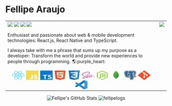 <h1>Fellipe Araujo</h1>



<table>
  <tr>
  <td valign="top">
  <a href="https://instagram.com/_codemore" target="_blank"><img src="https://img.shields.io/badge/-Instagram-0F0F10?style=for-the-badge&logo=instagram&logoColor=3333FF" target="_blank"></a>
  <a href="https://www.linkedin.com/in/fellipearaujo" target="_blank"><img src="https://img.shields.io/badge/-LinkedIn-0F0F10?style=for-the-badge&logo=linkedin&logoColor=3333FF" target="_blank"></a>
  <a href="mailto:fellipe.eng.soft@gmail.com"><img src="https://img.shields.io/badge/-fellipe.eng.soft@gmail.com-0F0F10?style=for-the-badge&logo=gmail&logoColor=3333FF" target="_blank"></a>
  <a href="https://discords.com/bio/p/codemore"><img src="https://img.shields.io/badge/-Discord-0F0F10?style=for-the-badge&logo=discord&logoColor=3333FF" target="_blank"></a>

  <p>Enthusiast and passionate about web & mobile development technologies: React.js, React Native and TypeScript.</p>
  <p>I always take with me a phrase that sums up my purpose as a developer: Transform the world and provide new experiences to people through programming. 🌎:purple_heart:</p>
  
  <div align="center">
  <img align="center" alt="Fellipe-React" height="30" width="40" src="https://raw.githubusercontent.com/devicons/devicon/master/icons/react/react-original.svg">
  <img align="center" alt="Fellipe-Js" height="30" width="40" src="https://raw.githubusercontent.com/devicons/devicon/master/icons/javascript/javascript-plain.svg">
  <img align="center" alt="Fellipe-Ts" height="30" width="40" src="https://raw.githubusercontent.com/devicons/devicon/master/icons/typescript/typescript-plain.svg">
  <img align="center" alt="Fellipe-HTML" height="30" width="40" src="https://raw.githubusercontent.com/devicons/devicon/master/icons/html5/html5-original.svg">
  <img align="center" alt="Fellipe-CSS" height="30" width="40" src="https://raw.githubusercontent.com/devicons/devicon/master/icons/css3/css3-original.svg">
    <img align="center" alt="Fellipe-SASS" height="30" width="40" src="https://raw.githubusercontent.com/devicons/devicon/master/icons/sass/sass-original.svg">
  <img align="center" alt="Fellipe-NODEJS" height="30" width="40" src="https://raw.githubusercontent.com/devicons/devicon/master/icons/nodejs/nodejs-original.svg">
  <img align="center" alt="Fellipe-MONGODB" height="30" width="40" src="https://raw.githubusercontent.com/devicons/devicon/master/icons/mongodb/mongodb-original.svg">
  <img align="center" alt="Fellipe-POSTGRESQL" height="30" width="40" src="https://raw.githubusercontent.com/devicons/devicon/master/icons/postgresql/postgresql-original.svg">
  <img align="center" alt="Fellipe-GIT" height="30" width="40" src="https://raw.githubusercontent.com/devicons/devicon/master/icons/git/git-original.svg">
  <img align="center" alt="Fellipe-VSCODE" height="30" width="40" src="https://raw.githubusercontent.com/devicons/devicon/master/icons/vscode/vscode-original.svg">
</div>
  </td>
  <td valign="top">
    <img src="https://c.tenor.com/2uyENRmiUt0AAAAC/coding.gif"/>
  </td>
  </tr>
</table>


<div  align="center">
  <img width="51%" src="https://github-readme-stats.vercel.app/api?username=fellipe-araujo&hide=stars&show_icons=true&theme=transparent&bg_color=0F0F10&include_all_commits=true&border_color=3333FF&icon_color=3333FF&title_color=3333FF&text_color=FFFFFF&disable_animations=false&custom_title=GitHub-Stats&count_private=true" alt="Fellipe's GitHub Stats" title="Fellipe's GitHub Stats" />

<img width="45%" src="https://github-readme-streak-stats.herokuapp.com/?user=fellipe-araujo&background=0F0F10&border=3333FF&stroke=3333FF&ring=3333FF&currStreakLabel=3333FF&sideLabels=3333FF&sideNums=FFFFFF&currStreakNum=FFFFFF&dates=7D7D8C&fire=7D7D8C" alt="fellipelogs" />
</div>

<!--

<a href="https://github.com/fellipe-araujo/ignite-projects" target=_blank>
  <img width="47%" src="https://github-readme-stats.vercel.app/api/pin/?username=fellipe-araujo&repo=ignite-projects&theme=gotham&border_color=00B37E&show_owner=true" alt="Ignite Projects" title="Ignite Projects" />
</a>

-->


<!--
**fellipe-araujo/fellipe-araujo** is a ✨ _special_ ✨ repository because its `README.md` (this file) appears on your GitHub profile.

Here are some ideas to get you started:

- 🔭 I’m currently working on ...
- 🌱 I’m currently learning ...
- 👯 I’m looking to collaborate on ...
- 🤔 I’m looking for help with ...
- 💬 Ask me about ...
- 📫 How to reach me: ...
- 😄 Pronouns: ...
- ⚡ Fun fact: ...
-->
